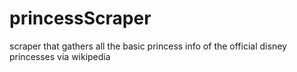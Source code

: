 # princessScraper
scraper that gathers all the basic princess info of the official disney princesses via wikipedia
